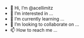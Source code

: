 - 👋 Hi, I’m @acellimitz
- 👀 I’m interested in ...
- 🌱 I’m currently learning ...
- 💞️ I’m looking to collaborate on ...
- 📫 How to reach me ...

<!---
acellimitz/acellimitz is a ✨ special ✨ repository because its `README.md` (this file) appears on your GitHub profile.
You can click the Preview link to take a look at your changes.
--->
